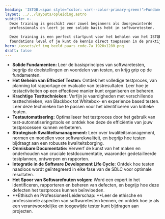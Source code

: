```yaml
---
heading: 'ISTQB.<span style="color: var(--color-primary-green)">Fundamentals</span>_'
layout: ../../layouts/opleiding.astro
subtitle: >-
  Deze training is geschikt voor zowel beginners als doorgewinterde
  professionals en leert je een solide basis hebt in softwaretesten.

  Deze training is een perfect startpunt voor het behalen van het ISTQB
  foundations level of je kunt de kennis direct toepassen in de praktijk.
hero: /assets/cf_img_beeld_paars_code-7a_1920x1280.png
draft: false
---
```


* **Solide Fundamenten:** Leer de basisprincipes van softwaretesten, begrijp de doelstellingen en voordelen van testen, en krijg grip op de fundamenten.
* **Het Geheim van Effectief Testen:** Ontdek het volledige testproces, van planning tot rapportage en evaluatie van testresultaten. Leer hoe je testactiviteiten op een effectieve manier kunt organiseren en beheren.
* **Krachtige Testtechnieken:** Verfijn je vaardigheden met verschillende testtechnieken, van Blackbox tot Whitebox- en experience based testen. Leer deze technieken toe te passen voor het identificeren van kritieke fouten.
* **Testautomatisering:** Optimaliseer het testproces door het gebruik van test-automatiseringstools en ontdek hoe deze de efficiëntie van jouw testprocessen kunnen verbeteren.
* **Strategisch Kwaliteitsmanagement:** Leer over kwaliteitsmanagement, normen en modellen voor softwarekwaliteit, en begrijp hoe testen bijdraagt aan een robuuste kwaliteitsborging.
* **Onmisbare Documentatie:** Verwerf de kunst van het maken en onderhouden van cruciale testdocumentatie, waaronder gedetailleerde testplannen, ontwerpen en rapporten.
* **Integratie in de Software Development Life Cycle:** Ontdek hoe testen naadloos wordt geïntegreerd in elke fase van de SDLC voor optimale resultaten.
* **Het Spoor van Softwarefouten volgen:** Word een expert in het identificeren, rapporteren en beheren van defecten, en begrijp hoe deze defecten het testproces kunnen beïnvloeden.
* **Ethisch en Professioneel Leiderschap: **Leer de ethische en professionele aspecten van softwaretesten kennen, en ontdek hoe je als een verantwoordelijke en toegewijde tester kunt bijdragen aan projecten.
